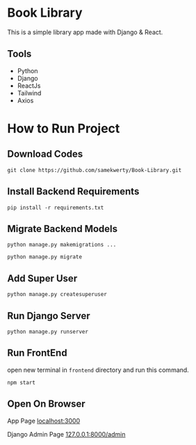 # Book Library
This is a simple library app made with Django & React.

## Tools

- Python
- Django
- ReactJs
- Tailwind
- Axios

#

# How to Run Project

## Download Codes

```
git clone https://github.com/samekwerty/Book-Library.git
```

## Install Backend Requirements

```
pip install -r requirements.txt
```

## Migrate Backend Models

```
python manage.py makemigrations ...
```

```
python manage.py migrate
```

## Add Super User

```
python manage.py createsuperuser
```

## Run Django Server

```
python manage.py runserver
```

## Run FrontEnd

open new terminal in `frontend` directory and run this command.

```
npm start
```

## Open On Browser

App Page
[localhost:3000](http://localhost:3000/)

Django Admin Page
[127.0.0.1:8000/admin](http://127.0.0.1:8000/admin)
